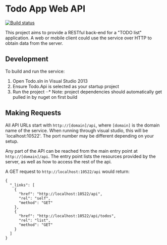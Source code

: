 Todo App Web API
================

[![Build status](https://ci.appveyor.com/api/projects/status/80ijkun0t8v15dxw?svg=true)](https://ci.appveyor.com/project/chrismcbride76/todoapp-webapi)

This project aims to provide a RESTful back-end for a "TODO list" application.  A web or mobile client could use the service over HTTP to obtain data from the server.

Development
------------

To build and run the service:

1. Open Todo.sln in Visual Studio 2013
2. Ensure Todo.Api is selected as your startup project
3. Run the project
⋅⋅* Note: project dependencies should automatically get pulled in by nuget on first build

Making Requests
---------------

All API URLs start with `http://[domain]/api`, where `[domain]` is the domain name of the service.  When running through visual studio, this will be `localhost:10522'.  The port number may be different depending on your setup.

Any part of the API can be reached from the main entry point at `http://[domain]/api`.  The entry point lists the resources provided by the server, as well as how to access the rest of the api.

A GET request to `http://localhost:10522/api` would return:

```
{
  "_links": [
    {
      "href": "http://localhost:10522/api",
      "rel": "self",
      "method": "GET"
    },
    {
      "href": "http://localhost:10522/api/todos",
      "rel": "list",
      "method": "GET"
    }
  ]
}
```

